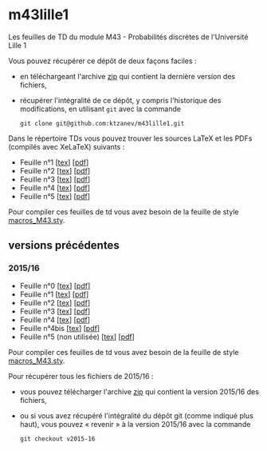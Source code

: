 # m43lille1

Les feuilles de TD du module M43 - Probabilités discrètes de l'Université Lille 1

Vous pouvez récupérer ce dépôt de deux façons faciles :

- en téléchargeant l'archive [zip](https://github.com/ktzanev/m43lille1/archive/master.zip) qui contient la dernière version des fichiers,
- récupérer l'intégralité de ce dépôt, y compris l'historique des modifications, en utilisant `git` avec la commande

  ~~~~~~~
  git clone git@github.com:ktzanev/m43lille1.git
  ~~~~~~~

Dans le répertoire TDs vous pouvez trouver les sources LaTeX et les PDFs (compilés avec XeLaTeX) suivants :

- Feuille n°1 [[tex](https://rawgit.com/ktzanev/m43lille1/master/TDs/M43_2016-17_TD1.tex)] [[pdf](https://rawgit.com/ktzanev/m43lille1/master/TDs/M43_2016-17_TD1.pdf)]
- Feuille n°2 [[tex](https://rawgit.com/ktzanev/m43lille1/master/TDs/M43_2016-17_TD2.tex)] [[pdf](https://rawgit.com/ktzanev/m43lille1/master/TDs/M43_2016-17_TD2.pdf)]
- Feuille n°3 [[tex](https://rawgit.com/ktzanev/m43lille1/master/TDs/M43_2016-17_TD3.tex)] [[pdf](https://rawgit.com/ktzanev/m43lille1/master/TDs/M43_2016-17_TD3.pdf)]
- Feuille n°4 [[tex](https://rawgit.com/ktzanev/m43lille1/master/TDs/M43_2016-17_TD4.tex)] [[pdf](https://rawgit.com/ktzanev/m43lille1/master/TDs/M43_2016-17_TD4.pdf)]
- Feuille n°5 [[tex](https://rawgit.com/ktzanev/m43lille1/master/TDs/M43_2016-17_TD5.tex)] [[pdf](https://rawgit.com/ktzanev/m43lille1/master/TDs/M43_2016-17_TD5.pdf)]

Pour compiler ces feuilles de td vous avez besoin de la feuille de style [macros_M43.sty](https://cdn.rawgit.com/ktzanev/m43lille1/master/TDs/macros_M43.sty).

## versions précédentes

### 2015/16

- Feuille n°0 [[tex](https://cdn.rawgit.com/ktzanev/m43lille1/v2015-16/TDs/M43_2015-16_TD0.tex)] [[pdf](https://cdn.rawgit.com/ktzanev/m43lille1/v2015-16/TDs/M43_2015-16_TD0.pdf)]
- Feuille n°1 [[tex](https://cdn.rawgit.com/ktzanev/m43lille1/v2015-16/TDs/M43_2015-16_TD1.tex)] [[pdf](https://cdn.rawgit.com/ktzanev/m43lille1/v2015-16/TDs/M43_2015-16_TD1.pdf)]
- Feuille n°2 [[tex](https://cdn.rawgit.com/ktzanev/m43lille1/v2015-16/TDs/M43_2015-16_TD2.tex)] [[pdf](https://cdn.rawgit.com/ktzanev/m43lille1/v2015-16/TDs/M43_2015-16_TD2.pdf)]
- Feuille n°3 [[tex](https://cdn.rawgit.com/ktzanev/m43lille1/v2015-16/TDs/M43_2015-16_TD3.tex)] [[pdf](https://cdn.rawgit.com/ktzanev/m43lille1/v2015-16/TDs/M43_2015-16_TD3.pdf)]
- Feuille n°4 [[tex](https://cdn.rawgit.com/ktzanev/m43lille1/v2015-16/TDs/M43_2015-16_TD4.tex)] [[pdf](https://cdn.rawgit.com/ktzanev/m43lille1/v2015-16/TDs/M43_2015-16_TD4.pdf)]
- Feuille n°4bis [[tex](https://cdn.rawgit.com/ktzanev/m43lille1/v2015-16/TDs/M43_2015-16_TD4bis.tex)] [[pdf](https://cdn.rawgit.com/ktzanev/m43lille1/v2015-16/TDs/M43_2015-16_TD4bis.pdf)]
- Feuille n°5 (non utilisée) [[tex](https://cdn.rawgit.com/ktzanev/m43lille1/v2015-16/TDs/M43_2015-16_TD5.tex)] [[pdf](https://cdn.rawgit.com/ktzanev/m43lille1/v2015-16/TDs/M43_2015-16_TD5.pdf)]

Pour compiler ces feuilles de td vous avez besoin de la feuille de style [macros_M43.sty](https://cdn.rawgit.com/ktzanev/m43lille1/v2015-16/TDs/macros_M43.sty).

Pour récupérer tous les fichiers de 2015/16 :

- vous pouvez télécharger l'archive [zip](https://github.com/ktzanev/m43lille1/archive/v2015-16.zip) qui contient la version 2015/16 des fichiers,
- ou si vous avez récupéré l'intégralité du dépôt git (comme indiqué plus haut), vous pouvez « revenir » à la version 2015/16 avec la commande

  ~~~~~~~
  git checkout v2015-16
  ~~~~~~~

